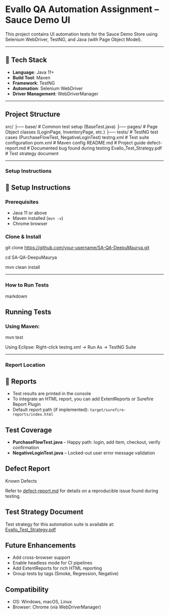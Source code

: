 # Evallo QA Automation Assignment – Sauce Demo UI

This project contains UI automation tests for the Sauce Demo Store using Selenium WebDriver, TestNG, and Java (with Page Object Model).

---

## 📌 Tech Stack
- **Language**: Java 11+
- **Build Tool**: Maven
- **Framework**: TestNG
- **Automation**: Selenium WebDriver
- **Driver Management**: WebDriverManager

---

## Project Structure

src/
├── base/ # Common test setup (BaseTest.java)
├── pages/ # Page Object classes (LoginPage, InventoryPage, etc.)
├── tests/ # TestNG test cases (PurchaseFlowTest, NegativeLoginTest)
testng.xml # Test suite configuration
pom.xml # Maven config
README.md # Project guide
defect-report.md # Documented bug found during testing
Evallo_Test_Strategy.pdf # Test strategy document

---

### **Setup Instructions**

## 🔧 Setup Instructions

### Prerequisites
- Java 11 or above
- Maven installed (`mvn -v`)
- Chrome browser

### Clone & Install

git clone https://github.com/your-username/SA-QA-DeepuMaurya.git

cd SA-QA-DeepuMaurya

mvn clean install

---

### **How to Run Tests**
 markdown
##  Running Tests

### Using Maven:

mvn test

Using Eclipse:
Right-click testng.xml → Run As → TestNG Suite


---

###  **Report Location**

## 📄 Reports

- Test results are printed in the console
- To integrate an HTML report, you can add ExtentReports or Surefire Report Plugin
- Default report path (if implemented): `target/surefire-reports/index.html`

## Test Coverage

- **PurchaseFlowTest.java** – Happy path: login, add item, checkout, verify confirmation
- **NegativeLoginTest.java** – Locked-out user error message validation


## Defect Report

 Known Defects

Refer to [defect-report.md](./defect-report.md) for details on a reproducible issue found during testing.


## Test Strategy Document

Test strategy for this automation suite is available at:
[Evallo_Test_Strategy.pdf](./Evallo_Test_Strategy.pdf)

## Future Enhancements

- Add cross-browser support
- Enable headless mode for CI pipelines
- Add ExtentReports for rich HTML reporting
- Group tests by tags (Smoke, Regression, Negative)

## Compatibility

- OS: Windows, macOS, Linux
- Browser: Chrome (via WebDriverManager)
